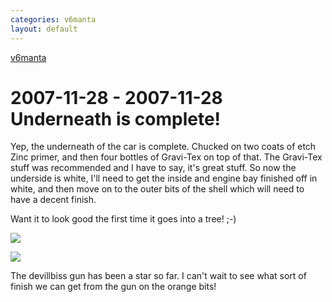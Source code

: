 ```yaml
---
categories: v6manta
layout: default
---
```


[v6manta](/v6manta)

# 2007-11-28 - 2007-11-28 Underneath is complete!
Yep, the underneath of the car is complete. Chucked on two coats of etch Zinc primer, and then four bottles of Gravi-Tex on top of that. The Gravi-Tex stuff was recommended and I have to say, it's great stuff. So now the underside is white, I'll need to get the inside and engine bay finished off in white, and then move on to the outer bits of the shell which will need to have a decent finish.

Want it to look good the first time it goes into a tree! ;-)

![](/img/v6manta/manta0098.jpg)

![](/img/v6manta/manta0099.jpg)

The devillbiss gun has been a star so far. I can't wait to see what sort of finish we can get from the gun on the orange bits!
